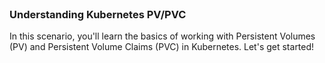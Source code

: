 
<br>

### Understanding Kubernetes PV/PVC

In this scenario, you'll learn the basics of working with Persistent Volumes (PV) and Persistent Volume Claims (PVC) in Kubernetes. Let's get started!

